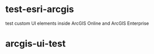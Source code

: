 # test-esri-arcgis
test custom UI elements inside ArcGIS Online and ArcGIS Enterprise
# arcgis-ui-test
